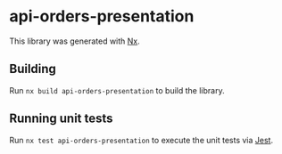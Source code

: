 # api-orders-presentation

This library was generated with [Nx](https://nx.dev).

## Building

Run `nx build api-orders-presentation` to build the library.

## Running unit tests

Run `nx test api-orders-presentation` to execute the unit tests via [Jest](https://jestjs.io).
